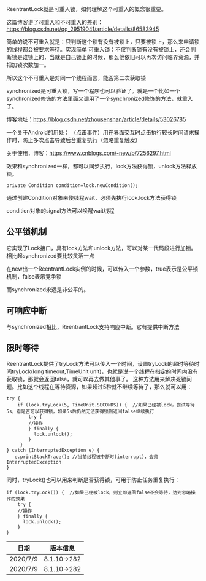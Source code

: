 ReentrantLock就是可重入锁，如何理解这个可重入的概念很重要。

这篇博客讲了可重入和不可重入的差别：https://blog.csdn.net/qq_29519041/article/details/86583945

简单的说不可重入就是：只判断这个锁有没有被锁上，只要被锁上，那么来申请锁的线程都会被要求等待。实现简单
可重入锁：不仅判断锁有没有被锁上，还会判断锁是谁锁上的，当就是自己锁上的时候，那么他依旧可以再次访问临界资源，并把加锁次数加一。

所以这个不可重入是对同一个线程而言，能否第二次获取锁

synchronized是可重入锁，写一个程序也可以验证了。就是一个比如一个synchronized修饰的方法里面又调用了一个synchronized修饰的方法，就重入了。


博客地址：https://blog.csdn.net/zhousenshan/article/details/53026785


一个关于Android的用处：
（点击事件）用在界面交互时点击执行较长时间请求操作时，防止多次点击导致后台重复执行（忽略重复触发）




关于使用，博客：https://www.cnblogs.com/-new/p/7256297.html


效果和synchronized一样，都可以同步执行，lock方法获得锁，unlock方法释放锁。




```
private Condition condition=lock.newCondition();
```
通过创建Condition对象来使线程wait，必须先执行lock.lock方法获得锁

condition对象的signal方法可以唤醒wait线程







公平锁机制
---------
它实现了Lock接口，具有lock方法和unlock方法，可以对某一代码段进行加锁。相比起synchronized要比较灵活一点

在new出一个ReentrantLock实例的时候，可以传入一个参数，true表示是公平锁机制，false表示竞争锁

而synchronized永远是非公平的。

可响应中断
-----
与synchronized相比，ReentrantLock支持响应中断。它有提供中断方法

限时等待
----
ReentrantLock提供了tryLock方法可以传入一个时间，设置tryLock的超时等待时间tryLock(long timeout,TimeUnit unit)，也就是说一个线程在指定的时间内没有获取锁，那就会返回false，就可以再去做其他事了。
这种方法用来解决死锁问题。比如这个线程在等待资源，如果超过5秒就不继续等待了，那么就可以用：
```
try {
    if (lock.tryLock(5, TimeUnit.SECONDS)) {  //如果已经被lock，尝试等待5s，看是否可以获得锁，如果5s后仍然无法获得锁则返回false继续执行
        try {
        //操作
        } finally {
          lock.unlock();
        }
     }
} catch (InterruptedException e) {
   e.printStackTrace(); //当前线程被中断时(interrupt)，会抛InterruptedException                 
}
```


同时，tryLock()也可以用来判断是否获得锁，可用于防止任务重复执行：
```
if (lock.tryLock()) {  //如果已经被lock，则立即返回false不会等待，达到忽略操作的效果 
    try {
    //操作
    } finally {
      lock.unlock();
    }
}
```

日期| 版本信息
---| ---
2020/7/9  | 8.1.10->282
2020/7/9  | 8.1.10->282
